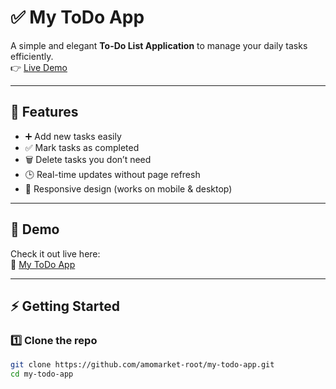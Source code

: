 # ✅ My ToDo App  

A simple and elegant **To-Do List Application** to manage your daily tasks efficiently.  
👉 [Live Demo](https://amomarket-root.github.io/my-todo-app/)  

---

## 🌟 Features
- ➕ Add new tasks easily  
- ✅ Mark tasks as completed  
- 🗑️ Delete tasks you don’t need  
- 🕒 Real-time updates without page refresh  
- 📱 Responsive design (works on mobile & desktop)  

---

## 🚀 Demo
Check it out live here:  
🔗 [My ToDo App](https://amomarket-root.github.io/my-todo-app/)

---

## ⚡ Getting Started  

### 1️⃣ Clone the repo
```bash
git clone https://github.com/amomarket-root/my-todo-app.git
cd my-todo-app
